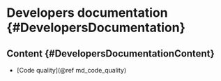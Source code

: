 # Developers documentation {#DevelopersDocumentation}

## Content {#DevelopersDocumentationContent}

- [Code quality](@ref md_code_quality)
